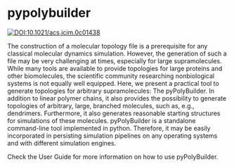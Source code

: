 # pypolybuilder
[![DOI:10.1021/acs.jcim.0c01438](https://img.shields.io/badge/DOI-10.1021%2Facs.jcim.0c01438-blue)](https://pubs.acs.org/doi/abs/10.1021/acs.jcim.0c01438)

The construction of a molecular topology file is a prerequisite for any classical molecular dynamics simulation. However, the generation of such a file may be very challenging at times, especially for large supramolecules. While many tools are available to provide topologies for large proteins and other biomolecules, the scientific community researching nonbiological systems is not equally well equipped. Here, we present a practical tool to generate topologies for arbitrary supramolecules: The pyPolyBuilder. In addition to linear polymer chains, it also provides the possibility to generate topologies of arbitrary, large, branched molecules, such as, e.g., dendrimers. Furthermore, it also generates reasonable starting structures for simulations of these molecules. pyPolyBuilder is a standalone command-line tool implemented in python. Therefore, it may be easily incorporated in persisting simulation pipelines on any operating systems and with different simulation engines.


Check the User Guide for more information on how to use pyPolyBuilder.
